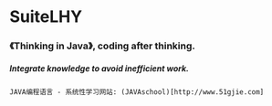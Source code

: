 # SuiteLHY
### 《Thinking in Java》, coding after thinking.
##### Integrate knowledge to avoid inefficient work.
```
JAVA编程语言 - 系统性学习网站: (JAVAschool)[http://www.51gjie.com]
```
